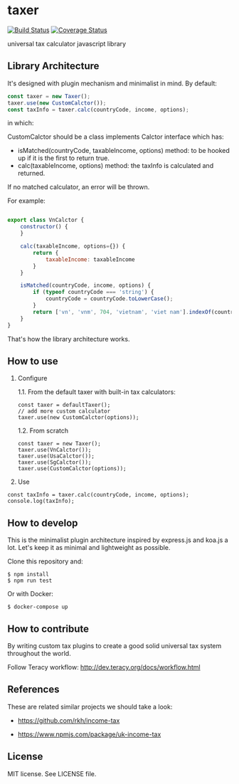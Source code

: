 taxer
=====
[![Build Status](https://travis-ci.org/teracyhq/taxer.svg?branch=develop)](https://travis-ci.org/teracyhq/taxer)
[![Coverage Status](https://coveralls.io/repos/github/teracyhq/taxer/badge.svg?branch=develop)](https://coveralls.io/github/teracyhq/taxer?branch=develop)


universal tax calculator javascript library

Library Architecture
--------------------

It's designed with plugin mechanism and minimalist in mind. By default:

```js
const taxer = new Taxer();
taxer.use(new CustomCalctor());
const taxInfo = taxer.calc(countryCode, income, options);
```

in which:

CustomCalctor should be a class implements Calctor interface which has:
- isMatched(countryCode, taxableIncome, options) method: to be hooked up if it is the first to return true.
- calc(taxableIncome, options) method: the taxInfo is calculated and returned.

If no matched calculator, an error will be thrown.

For example:

```js

export class VnCalctor {
    constructor() {
    }

    calc(taxableIncome, options={}) {
        return {
            taxableIncome: taxableIncome
        }
    }

    isMatched(countryCode, income, options) {
        if (typeof countryCode === 'string') {
            countryCode = countryCode.toLowerCase();
        }
        return ['vn', 'vnm', 704, 'vietnam', 'viet nam'].indexOf(countryCode) > -1;
    }
}
```

That's how the library architecture works.


How to use
----------

1. Configure

    1.1. From the default taxer with built-in tax calculators:

    ```
    const taxer = defaultTaxer();
    // add more custom calculator
    taxer.use(new CustomCalctor(options));
    ```

    1.2. From scratch

    ```
    const taxer = new Taxer();
    taxer.use(VnCalctor());
    taxer.use(UsaCalctor());
    taxer.use(SgCalctor());
    taxer.use(CustomCalctor(options));
    ``` 

2. Use

```
const taxInfo = taxer.calc(countryCode, income, options);
console.log(taxInfo);
```


How to develop
--------------

This is the minimalist plugin architecture inspired by express.js and koa.js a lot.
Let's keep it as minimal and lightweight as possible.

Clone this repository and:

```
$ npm install
$ npm run test
```

Or with Docker:

```
$ docker-compose up
```

How to contribute
-----------------

By writing custom tax plugins to create a good solid universal tax system throughout the world.

Follow Teracy workflow: http://dev.teracy.org/docs/workflow.html


References
----------

These are related similar projects we should take a look:

- https://github.com/rkh/income-tax

- https://www.npmjs.com/package/uk-income-tax


License
-------
MIT license. See LICENSE file.
